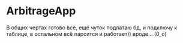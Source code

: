 # ArbitrageApp

В общих чертах готово всё, ещё чуток подлатаю бд, и подключу к таблице, в остальном всё парсится и работает))
вроде... (0_o)
